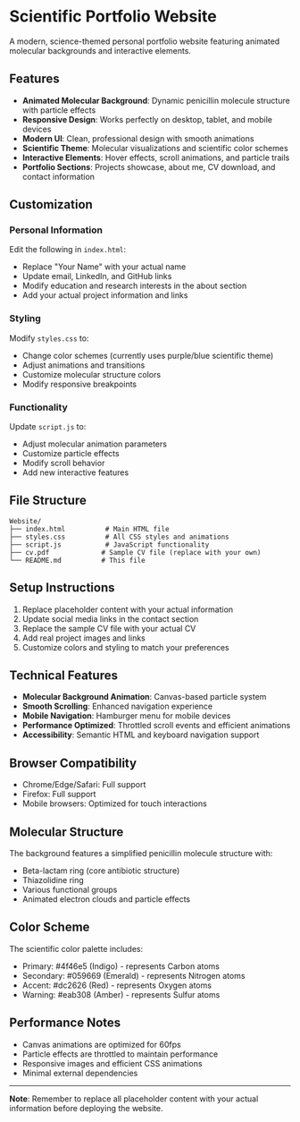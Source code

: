 # Scientific Portfolio Website

A modern, science-themed personal portfolio website featuring animated molecular backgrounds and interactive elements.

## Features

- **Animated Molecular Background**: Dynamic penicillin molecule structure with particle effects
- **Responsive Design**: Works perfectly on desktop, tablet, and mobile devices
- **Modern UI**: Clean, professional design with smooth animations
- **Scientific Theme**: Molecular visualizations and scientific color schemes
- **Interactive Elements**: Hover effects, scroll animations, and particle trails
- **Portfolio Sections**: Projects showcase, about me, CV download, and contact information

## Customization

### Personal Information
Edit the following in `index.html`:
- Replace "Your Name" with your actual name
- Update email, LinkedIn, and GitHub links
- Modify education and research interests in the about section
- Add your actual project information and links

### Styling
Modify `styles.css` to:
- Change color schemes (currently uses purple/blue scientific theme)
- Adjust animations and transitions
- Customize molecular structure colors
- Modify responsive breakpoints

### Functionality
Update `script.js` to:
- Adjust molecular animation parameters
- Customize particle effects
- Modify scroll behavior
- Add new interactive features

## File Structure

```
Website/
├── index.html          # Main HTML file
├── styles.css          # All CSS styles and animations
├── script.js           # JavaScript functionality
├── cv.pdf             # Sample CV file (replace with your own)
└── README.md          # This file
```

## Setup Instructions

1. Replace placeholder content with your actual information
2. Update social media links in the contact section
3. Replace the sample CV file with your actual CV
4. Add real project images and links
5. Customize colors and styling to match your preferences

## Technical Features

- **Molecular Background Animation**: Canvas-based particle system
- **Smooth Scrolling**: Enhanced navigation experience
- **Mobile Navigation**: Hamburger menu for mobile devices
- **Performance Optimized**: Throttled scroll events and efficient animations
- **Accessibility**: Semantic HTML and keyboard navigation support

## Browser Compatibility

- Chrome/Edge/Safari: Full support
- Firefox: Full support
- Mobile browsers: Optimized for touch interactions

## Molecular Structure

The background features a simplified penicillin molecule structure with:
- Beta-lactam ring (core antibiotic structure)
- Thiazolidine ring
- Various functional groups
- Animated electron clouds and particle effects

## Color Scheme

The scientific color palette includes:
- Primary: #4f46e5 (Indigo) - represents Carbon atoms
- Secondary: #059669 (Emerald) - represents Nitrogen atoms
- Accent: #dc2626 (Red) - represents Oxygen atoms
- Warning: #eab308 (Amber) - represents Sulfur atoms

## Performance Notes

- Canvas animations are optimized for 60fps
- Particle effects are throttled to maintain performance
- Responsive images and efficient CSS animations
- Minimal external dependencies

---

**Note**: Remember to replace all placeholder content with your actual information before deploying the website.
